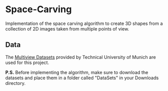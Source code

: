 # Space-Carving
Implementation of the space carving algorithm to create 3D shapes from a collection of 2D images taken from multiple points of view.

## Data

The [Multiview Datasets](https://vision.in.tum.de/data/datasets/3dreconstruction) provided by Technical University of Munich are used for this project.

**P.S.** Before implementing the algorithm, make sure to download the datasets and place them in a folder called "DataSets" in your Downloads directory.
